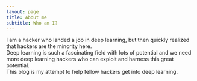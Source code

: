 ```yaml
---
layout: page
title: About me
subtitle: Who am I?
---
```


I am a hacker who landed a job in deep learning, but then quickly realized that hackers are the minority here.  
Deep learning is such a fascinating field with lots of potential and we need more deep learning hackers who can exploit and harness this great potential.  
This blog is my attempt to help fellow hackers get into deep learning.